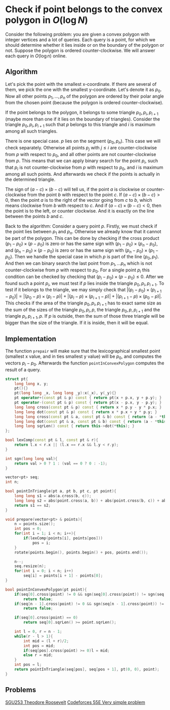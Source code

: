 <!--?title Check if point belongs to the convex polygon in O(log N) -->
# Check if point belongs to the convex polygon in $O(\log N)$

Consider the following problem: you are given a convex polygon with integer vertices and a lot of queries.
Each query is a point, for which we should determine whether it lies inside or on the boundary of the polygon or not.
Suppose the polygon is ordered counter-clockwise. We will answer each query in $O(\log n)$ online.

## Algorithm
Let's pick the point with the smallest x-coordinate. If there are several of them, we pick the one with the smallest y-coordinate. Let's denote it as $p_0$.
Now all other points $p_1,\dots,p_n$ of the polygon are ordered by their polar angle from the chosen point (because the polygon is ordered counter-clockwise).

If the point belongs to the polygon, it belongs to some triangle $p_0, p_i, p_{i + 1}$ (maybe more than one if it lies on the boundary of triangles).
Consider the triangle $p_0, p_i, p_{i + 1}$ such that $p$ belongs to this triangle and $i$ is maximum among all such triangles.

There is one special case. $p$ lies on the segment $(p_0, p_n)$. This case we will check separately.
Otherwise all points $p_j$ with $j \le i$ are counter-clockwise from $p$ with respect to $p_0$, and all other points are not counter-clockwise from $p$.
This means that we can apply binary search for the point $p_i$, such that $p_i$ is not counter-clockwise from $p$ with respect to $p_0$, and $i$ is maximum among all such points.
And afterwards we check if the points is actually in the determined triangle.

The sign of $(a - c) \times (b - c)$ will tell us, if the point $a$ is clockwise or counter-clockwise from the point $b$ with respect to the point $c$.
If $(a - c) \times (b - c) > 0$, then the point $a$ is to the right of the vector going from $c$ to $b$, which means clockwise from $b$ with respect to $c$.
And if $(a - c) \times (b - c) < 0$, then the point is to the left, or counter clockwise.
And it is exactly on the line between the points $b$ and $c$.

Back to the algorithm:
Consider a query point $p$.
Firstly, we must check if the point lies between $p_1$ and $p_n$.
Otherwise we already know that it cannot be part of the polygon.
This can be done by checking if the cross product $(p_1 - p_0)\times(p - p_0)$ is zero or has the same sign with $(p_1 - p_0)\times(p_n - p_0)$, and $(p_n - p_0)\times(p - p_0)$ is zero or has the same sign with $(p_n - p_0)\times(p_1 - p_0)$.
Then we handle the special case in which $p$ is part of the line $(p_0, p_1)$.
And then we can binary search the last point from $p_1,\dots p_n$ which is not counter-clockwise from $p$ with respect to $p_0$.
For a single point $p_i$ this condition can be checked by checking that $(p_i - p_0)\times(p - p_0) \le 0$. After we found such a point $p_i$, we must test if $p$ lies inside the triangle $p_0, p_i, p_{i + 1}$.
To test if it belongs to the triangle, we may simply check that $|(p_i - p_0)\times(p_{i + 1} - p_0)| = |(p_0 - p)\times(p_i - p)| + |(p_i - p)\times(p_{i + 1} - p)| + |(p_{i + 1} - p)\times(p_0 - p)|$.
This checks if the area of the triangle $p_0, p_i, p_{i+1}$ has to exact same size as the sum of the sizes of the triangle $p_0, p_i, p$, the triangle $p_0, p, p_{i+1}$ and the triangle $p_i, p_{i+1}, p$.
If $p$ is outside, then the sum of those three triangle will be bigger than the size of the triangle.
If it is inside, then it will be equal.

## Implementation

The function `prepair` will make sure that the lexicographical smallest point (smallest x value, and in ties smallest y value) will be $p_0$, and computes the vectors $p_i - p_0$.
Afterwards the function `pointInConvexPolygon` computes the result of a query.

```cpp points_in_convex_polygon
struct pt{
	long long x, y;
	pt(){}
	pt(long long _x, long long _y):x(_x), y(_y){}
	pt operator+(const pt & p) const { return pt(x + p.x, y + p.y); }
	pt operator-(const pt & p) const { return pt(x - p.x, y - p.y); }
	long long cross(const pt & p) const { return x * p.y - y * p.x; }
	long long dot(const pt & p) const { return x * p.x + y * p.y; }
	long long cross(const pt & a, const pt & b) const { return (a - *this).cross(b - *this); }
	long long dot(const pt & a, const pt & b) const { return (a - *this).dot(b - *this); }
	long long sqrLen() const { return this->dot(*this); }
};

bool lexComp(const pt & l, const pt & r){
	return l.x < r.x || (l.x == r.x && l.y < r.y);
}

int sgn(long long val){
	return val > 0 ? 1 : (val == 0 ? 0 : -1);
}

vector<pt> seq;
int n;

bool pointInTriangle(pt a, pt b, pt c, pt point){
	long long s1 = abs(a.cross(b, c));
	long long s2 = abs(point.cross(a, b)) + abs(point.cross(b, c)) + abs(point.cross(c, a));
	return s1 == s2;
}

void prepare(vector<pt> & points){
	n = points.size();
	int pos = 0;
	for(int i = 1; i < n; i++){
		if(lexComp(points[i], points[pos]))
			pos = i;
	}
	rotate(points.begin(), points.begin() + pos, points.end());

    n--;
    seq.resize(n);
	for(int i = 0; i < n; i++)
        seq[i] = points[i + 1] - points[0];
}

bool pointInConvexPolygon(pt point){
	if(seq[0].cross(point) != 0 && sgn(seq[0].cross(point)) != sgn(seq[0].cross(seq[n - 1])))
		return false;
	if(seq[n - 1].cross(point) != 0 && sgn(seq[n - 1].cross(point)) != sgn(seq[n - 1].cross(seq[0])))
		return false;

	if(seq[0].cross(point) == 0)
		return seq[0].sqrLen() >= point.sqrLen();

	int l = 0, r = n - 1;
	while(r - l > 1){
		int mid = (l + r)/2;
		int pos = mid;
		if(seq[pos].cross(point) >= 0)l = mid;
		else r = mid;
	}
	int pos = l;
	return pointInTriangle(seq[pos], seq[pos + 1], pt(0, 0), point);
}
```

## Problems
[SGU253 Theodore Roosevelt](https://codeforces.com/problemsets/acmsguru/problem/99999/253)
[Codeforces 55E Very simple problem](https://codeforces.com/contest/55/problem/E)
